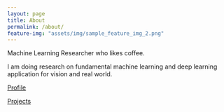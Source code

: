 ```yaml
---
layout: page
title: About
permalink: /about/
feature-img: "assets/img/sample_feature_img_2.png"
---
```


Machine Learning Researcher who likes coffee.

I am doing research on fundamental machine learning and deep learning application for vision and real world.

[Profile](https://www.notion.so/Subin-43175f6d5c00478699eb8bc99eafd4e9)

[Projects](https://www.notion.so/Projects-3de5e892e6e84942b1611650b9db9e9c)